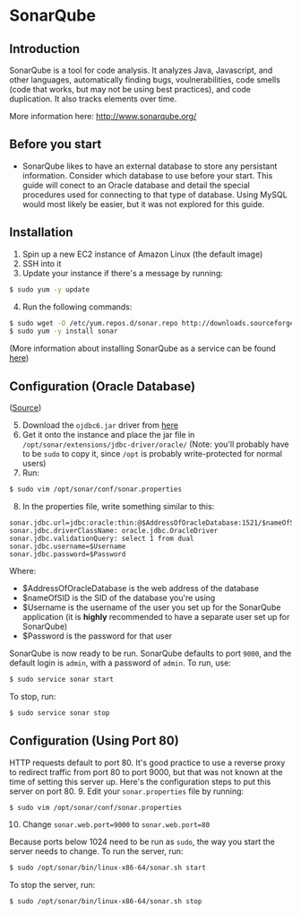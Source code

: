 # SonarQube

## Introduction
SonarQube is a tool for code analysis. It analyzes Java, Javascript, and other languages, automatically finding bugs, voulnerabilities, code smells (code that works, but may not be using best practices), and code duplication.  It also tracks elements over time.

More information here: http://www.sonarqube.org/

## Before you start

- SonarQube likes to have an external database to store any persistant information. Consider which database to use before your start.  This guide will conect to an Oracle database and detail the special procedures used for connecting to that type of database.  Using MySQL would most likely be easier, but it was not explored for this guide.

## Installation
  1. Spin up a new EC2 instance of Amazon Linux (the default image)
  2. SSH into it
  3. Update your instance if there's a message by running:
  
```sh
$ sudo yum -y update
```
  4. Run the following commands:
  
  ```sh
$ sudo wget -O /etc/yum.repos.d/sonar.repo http://downloads.sourceforge.net/project/sonar-pkg/rpm/sonar.repo
$ sudo yum -y install sonar
```  
  
  (More information about installing SonarQube as a service can be found [here](http://sonar-pkg.sourceforge.net/))
  
  ## Configuration (Oracle Database)
  
  ([Source](https://obscuredclarity.blogspot.com/2012/05/install-sonar-using-oracle-as-database.html))
  
  5. Download the `ojdbc6.jar` driver from [here](http://www.oracle.com/technetwork/database/enterprise-edition/jdbc-112010-090769.html)
  6. Get it onto the instance and place the jar file in `/opt/sonar/extensions/jdbc-driver/oracle/` (Note: you'll probably have to be `sudo` to copy it, since `/opt` is probably write-protected for normal users)
  7. Run:
  
  ```sh
  $ sudo vim /opt/sonar/conf/sonar.properties
  ```
  8. In the properties file, write something similar to this:
  
  ```
sonar.jdbc.url=jdbc:oracle:thin:@$AddressOfOracleDatabase:1521/$nameOfSID
sonar.jdbc.driverClassName: oracle.jdbc.OracleDriver
sonar.jdbc.validationQuery: select 1 from dual
sonar.jdbc.username=$Username
sonar.jdbc.password=$Password
  ```
  Where:
  - $AddressOfOracleDatabase is the web address of the database
  - $nameOfSID is the SID of the database you're using
  - $Username is the username of the user you set up for the SonarQube application (it is **highly** recommended to have a separate user set up for SonarQube)
  - $Password is the password for that user

SonarQube is now ready to be run. SonarQube defaults to port `9000`, and the default login is `admin`, with a password of `admin`.  To run, use:

```sh
$ sudo service sonar start
```

To stop, run: 

```sh
$ sudo service sonar stop
```

## Configuration (Using Port 80)

HTTP requests default to port 80.  It's good practice to use a reverse proxy to redirect traffic from port 80 to port 9000, but that was not known at the time of setting this server up.  Here's the configuration steps to put this server on port 80.
9. Edit your `sonar.properties` file by running:

```sh
$ sudo vim /opt/sonar/conf/sonar.properties
```

10. Change `sonar.web.port=9000` to `sonar.web.port=80`

Because ports below 1024 need to be run as `sudo`, the way you start the server needs to change. To run the server, run:
```sh
$ sudo /opt/sonar/bin/linux-x86-64/sonar.sh start
```
To stop the server, run:
```sh
$ sudo /opt/sonar/bin/linux-x86-64/sonar.sh stop
```
